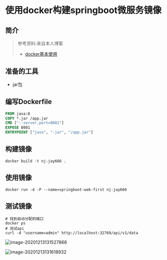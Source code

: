 # 使用docker构建springboot微服务镜像

## 简介

> 参考资料:来自本人博客
>
> * [docker基本使用](https://blog.nj-jay.com/docker%e5%9f%ba%e6%9c%ac%e4%bd%bf%e7%94%a8/)

## 准备的工具

* jar包

## 编写Dockerfile

```dockerfile
FROM java:8
COPY *.jar /app.jar
CMD ["--server.port=8081"]
EXPOSE 8081
ENTRYPOINT ["java", "-jar", "/app.jar"]
```

## 构建镜像

```shell
docker build -t nj-jay666 .
```

## 使用镜像

```shell
docker run -d -P --name=springboot-web-first nj-jay666
```

## 测试镜像

```shell
# 找到自动分配的端口
docker ps 
# 测试api
curl -d "username=admin" http://localhost:32769/api/v1/data
```

![image-20201213131527866](https://picture.nj-jay.com/image-20201213131527866.png)

![image-20201213131618932](https://picture.nj-jay.com/image-20201213131618932.png)

